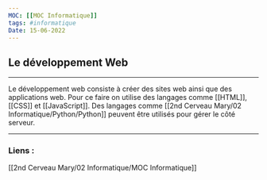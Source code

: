 ```yaml
---
MOC: [[MOC Informatique]]
tags: #informatique
Date: 15-06-2022
---
```


## Le développement Web

---

Le développement web consiste à créer des sites web ainsi que des applications web. Pour ce faire on utilise des langages comme [[HTML]], [[CSS]] et [[JavaScript]]. Des langages comme [[2nd Cerveau Mary/02 Informatique/Python/Python]] peuvent être utilisés pour gérer le côté serveur.


---
### Liens :

[[2nd Cerveau Mary/02 Informatique/MOC Informatique]]
